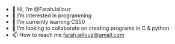 - 👋 Hi, I’m @FarahJallouz
- 👀 I’m interested in programming
- 🌱 I’m currently learning CS50
- 💞️ I’m looking to collaborate on creating programs in C & python
- 📫 How to reach me farah.jallouz@gmail.com

<!---
FarahJallouz/FarahJallouz is a ✨ special ✨ repository because its `README.md` (this file) appears on your GitHub profile.
You can click the Preview link to take a look at your changes.
--->
